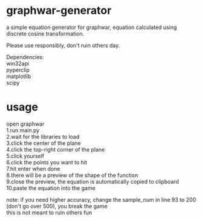 # graphwar-generator

a simple equation generator for graphwar, equation calculated using discrete cosine transformation.  

Please use responsibly, don't ruin others day.  

Dependencies:  
win32api  
pyperclip  
matplotlib  
scipy  

# usage  
open graphwar  
1.run main.py  
2.wait for the libraries to load  
3.click the center of the plane  
4.click the top-right corner of the plane  
5.click yourself   
6.click the points you want to hit   
7.hit enter when done  
8.there will be a preview of the shape of the function  
9.close the preview, the equation is automatically copied to clipboard  
10.paste the equation into the game    

note: if you need higher accuracy, change the sample_num in line 93 to 200 (don't go over 500), you break the game  
this is not meant to ruin others fun
